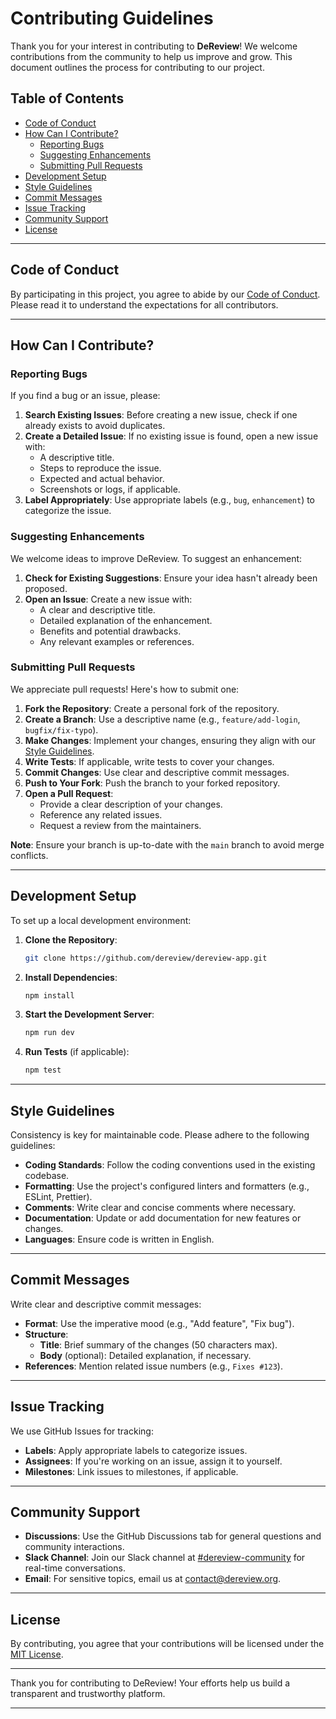 # Contributing Guidelines

Thank you for your interest in contributing to **DeReview**! We welcome contributions from the community to help us improve and grow. This document outlines the process for contributing to our project.

## Table of Contents

- [Code of Conduct](#code-of-conduct)
- [How Can I Contribute?](#how-can-i-contribute)
  - [Reporting Bugs](#reporting-bugs)
  - [Suggesting Enhancements](#suggesting-enhancements)
  - [Submitting Pull Requests](#submitting-pull-requests)
- [Development Setup](#development-setup)
- [Style Guidelines](#style-guidelines)
- [Commit Messages](#commit-messages)
- [Issue Tracking](#issue-tracking)
- [Community Support](#community-support)
- [License](#license)

---

## Code of Conduct

By participating in this project, you agree to abide by our [Code of Conduct](#code-of-conduct). Please read it to understand the expectations for all contributors.

---

## How Can I Contribute?

### Reporting Bugs

If you find a bug or an issue, please:

1. **Search Existing Issues**: Before creating a new issue, check if one already exists to avoid duplicates.
2. **Create a Detailed Issue**: If no existing issue is found, open a new issue with:
   - A descriptive title.
   - Steps to reproduce the issue.
   - Expected and actual behavior.
   - Screenshots or logs, if applicable.
3. **Label Appropriately**: Use appropriate labels (e.g., `bug`, `enhancement`) to categorize the issue.

### Suggesting Enhancements

We welcome ideas to improve DeReview. To suggest an enhancement:

1. **Check for Existing Suggestions**: Ensure your idea hasn't already been proposed.
2. **Open an Issue**: Create a new issue with:
   - A clear and descriptive title.
   - Detailed explanation of the enhancement.
   - Benefits and potential drawbacks.
   - Any relevant examples or references.

### Submitting Pull Requests

We appreciate pull requests! Here's how to submit one:

1. **Fork the Repository**: Create a personal fork of the repository.
2. **Create a Branch**: Use a descriptive name (e.g., `feature/add-login`, `bugfix/fix-typo`).
3. **Make Changes**: Implement your changes, ensuring they align with our [Style Guidelines](#style-guidelines).
4. **Write Tests**: If applicable, write tests to cover your changes.
5. **Commit Changes**: Use clear and descriptive commit messages.
6. **Push to Your Fork**: Push the branch to your forked repository.
7. **Open a Pull Request**:
   - Provide a clear description of your changes.
   - Reference any related issues.
   - Request a review from the maintainers.

**Note**: Ensure your branch is up-to-date with the `main` branch to avoid merge conflicts.

---

## Development Setup

To set up a local development environment:

1. **Clone the Repository**:

   ```bash
   git clone https://github.com/dereview/dereview-app.git
   ```

2. **Install Dependencies**:

   ```bash
   npm install
   ```

3. **Start the Development Server**:

   ```bash
   npm run dev
   ```

4. **Run Tests** (if applicable):

   ```bash
   npm test
   ```

---

## Style Guidelines

Consistency is key for maintainable code. Please adhere to the following guidelines:

- **Coding Standards**: Follow the coding conventions used in the existing codebase.
- **Formatting**: Use the project's configured linters and formatters (e.g., ESLint, Prettier).
- **Comments**: Write clear and concise comments where necessary.
- **Documentation**: Update or add documentation for new features or changes.
- **Languages**: Ensure code is written in English.

---

## Commit Messages

Write clear and descriptive commit messages:

- **Format**: Use the imperative mood (e.g., "Add feature", "Fix bug").
- **Structure**:
  - **Title**: Brief summary of the changes (50 characters max).
  - **Body** (optional): Detailed explanation, if necessary.
- **References**: Mention related issue numbers (e.g., `Fixes #123`).

---

## Issue Tracking

We use GitHub Issues for tracking:

- **Labels**: Apply appropriate labels to categorize issues.
- **Assignees**: If you're working on an issue, assign it to yourself.
- **Milestones**: Link issues to milestones, if applicable.

---

## Community Support

- **Discussions**: Use the GitHub Discussions tab for general questions and community interactions.
- **Slack Channel**: Join our Slack channel at [#dereview-community](#) for real-time conversations.
- **Email**: For sensitive topics, email us at [contact@dereview.org](mailto:contact@dereview.org).

---

## License

By contributing, you agree that your contributions will be licensed under the [MIT License](LICENSE).

---

Thank you for contributing to DeReview! Your efforts help us build a transparent and trustworthy platform.

---
